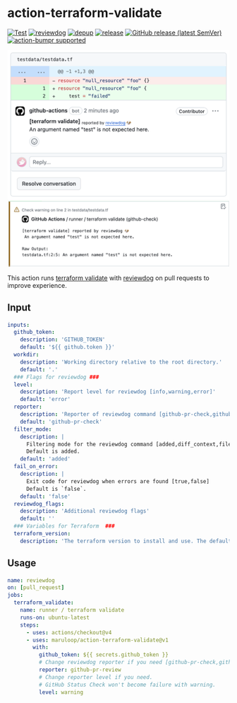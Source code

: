 # action-terraform-validate

[![Test](https://github.com/maruLoop/action-terraform-validate/workflows/Test/badge.svg)](https://github.com/maruLoop/action-terraform-validate/actions?query=workflow%3ATest)
[![reviewdog](https://github.com/maruLoop/action-terraform-validate/workflows/reviewdog/badge.svg)](https://github.com/maruLoop/action-terraform-validate/actions?query=workflow%3Areviewdog)
[![depup](https://github.com/maruLoop/action-terraform-validate/workflows/depup/badge.svg)](https://github.com/maruLoop/action-terraform-validate/actions?query=workflow%3Adepup)
[![release](https://github.com/maruLoop/action-terraform-validate/workflows/release/badge.svg)](https://github.com/maruLoop/action-terraform-validate/actions?query=workflow%3Arelease)
[![GitHub release (latest SemVer)](https://img.shields.io/github/v/release/maruLoop/action-terraform-validate?logo=github&sort=semver)](https://github.com/maruLoop/action-terraform-validate/releases)
[![action-bumpr supported](https://img.shields.io/badge/bumpr-supported-ff69b4?logo=github&link=https://github.com/haya14busa/action-bumpr)](https://github.com/haya14busa/action-bumpr)

![github-pr-review demo](images/pr-comment.png)
![github-pr-check demo](images/pr-check.png)

This action runs [terraform validate](https://developer.hashicorp.com/terraform/cli/commands/validate) with [reviewdog](https://github.com/reviewdog/reviewdog) on pull requests to improve experience.

## Input

```yaml
inputs:
  github_token:
    description: 'GITHUB_TOKEN'
    default: '${{ github.token }}'
  workdir:
    description: 'Working directory relative to the root directory.'
    default: '.'
  ### Flags for reviewdog ###
  level:
    description: 'Report level for reviewdog [info,warning,error]'
    default: 'error'
  reporter:
    description: 'Reporter of reviewdog command [github-pr-check,github-check,github-pr-review].'
    default: 'github-pr-check'
  filter_mode:
    description: |
      Filtering mode for the reviewdog command [added,diff_context,file,nofilter].
      Default is added.
    default: 'added'
  fail_on_error:
    description: |
      Exit code for reviewdog when errors are found [true,false]
      Default is `false`.
    default: 'false'
  reviewdog_flags:
    description: 'Additional reviewdog flags'
    default: ''
  ### Variables for Terraform  ###
  terraform_version:
    description: 'The terraform version to install and use. The default is `latest`'
```

## Usage

```yaml
name: reviewdog
on: [pull_request]
jobs:
  terraform_validate:
    name: runner / terraform validate
    runs-on: ubuntu-latest
    steps:
      - uses: actions/checkout@v4
      - uses: maruloop/action-terraform-validate@v1
        with:
          github_token: ${{ secrets.github_token }}
          # Change reviewdog reporter if you need [github-pr-check,github-check,github-pr-review].
          reporter: github-pr-review
          # Change reporter level if you need.
          # GitHub Status Check won't become failure with warning.
          level: warning
```
